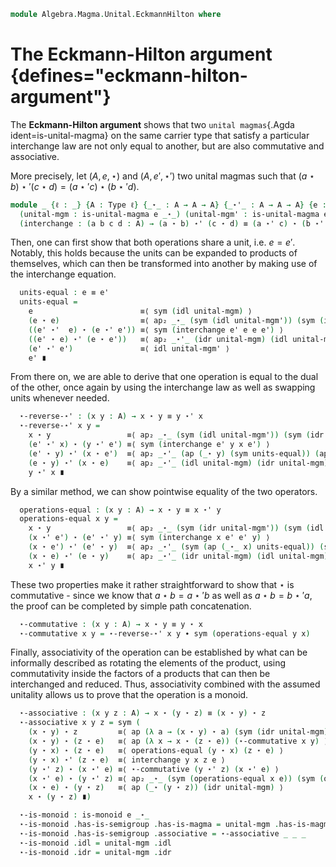 <!--
```agda
open import 1Lab.Prelude

open import Algebra.Magma.Unital
open import Algebra.Semigroup
open import Algebra.Monoid
```
-->

```agda
module Algebra.Magma.Unital.EckmannHilton where
```

# The Eckmann-Hilton argument {defines="eckmann-hilton-argument"}

The **Eckmann-Hilton argument** shows that two
`unital magmas`{.Agda ident=is-unital-magma} on the same carrier type that
satisfy a particular interchange law are not only equal to another,
but are also commutative and associative.

More precisely, let $(A,e,\star)$ and $(A,e',\star')$ two unital magmas
such that $(a \star b) \star' (c \star d) = (a \star' c) \star (b \star' d)$.

```agda
module _ {ℓ : _} {A : Type ℓ} {_⋆_ : A → A → A} {_⋆'_ : A → A → A} {e : A} {e' : A}
  (unital-mgm : is-unital-magma e _⋆_) (unital-mgm' : is-unital-magma e' _⋆'_)
  (interchange : (a b c d : A) → (a ⋆ b) ⋆' (c ⋆ d) ≡ (a ⋆' c) ⋆ (b ⋆' d)) where
```

Then, one can first show that both operations share a unit,
i.e. $e = e'$. Notably, this holds because the units can be expanded to
products of themselves, which can then be transformed into another by
making use of the interchange equation.

```agda
  units-equal : e ≡ e'
  units-equal =
    e                        ≡⟨ sym (idl unital-mgm) ⟩
    (e ⋆ e)                  ≡⟨ ap₂ _⋆_ (sym (idl unital-mgm')) (sym (idr unital-mgm')) ⟩
    ((e' ⋆'  e) ⋆ (e ⋆' e')) ≡⟨ sym (interchange e' e e e') ⟩
    ((e' ⋆ e) ⋆' (e ⋆ e'))   ≡⟨ ap₂ _⋆'_ (idr unital-mgm) (idl unital-mgm) ⟩
    (e' ⋆' e')               ≡⟨ idl unital-mgm' ⟩
    e' ∎
```

From there on, we are able to derive that one operation is equal to the
dual of the other, once again by using the interchange law as well as
swapping units whenever needed.

```agda
  ⋆-reverse-⋆' : (x y : A) → x ⋆ y ≡ y ⋆' x
  ⋆-reverse-⋆' x y =
    x ⋆ y                 ≡⟨ ap₂ _⋆_ (sym (idl unital-mgm')) (sym (idr unital-mgm')) ⟩
    (e' ⋆' x) ⋆ (y ⋆' e') ≡⟨ sym (interchange e' y x e') ⟩
    (e' ⋆ y) ⋆' (x ⋆ e')  ≡⟨ ap₂ _⋆'_ (ap (_⋆ y) (sym units-equal)) (ap (x ⋆_) (sym units-equal)) ⟩
    (e ⋆ y) ⋆' (x ⋆ e)    ≡⟨ ap₂ _⋆'_ (idl unital-mgm) (idr unital-mgm) ⟩
    y ⋆' x ∎
```

By a similar method, we can show pointwise equality of the two
operators.

```agda
  operations-equal : (x y : A) → x ⋆ y ≡ x ⋆' y
  operations-equal x y =
    x ⋆ y                 ≡⟨ ap₂ _⋆_ (sym (idr unital-mgm')) (sym (idl unital-mgm')) ⟩
    (x ⋆' e') ⋆ (e' ⋆' y) ≡⟨ sym (interchange x e' e' y) ⟩
    (x ⋆ e') ⋆' (e' ⋆ y)  ≡⟨ ap₂ _⋆'_ (sym (ap (_⋆_ x) units-equal)) (sym (ap (_⋆ y) units-equal)) ⟩
    (x ⋆ e) ⋆' (e ⋆ y)    ≡⟨ ap₂ _⋆'_ (idr unital-mgm) (idl unital-mgm) ⟩
    x ⋆' y ∎
```

These two properties make it rather straightforward to show that $\star$
is commutative - since we know that $a \star b = a \star' b$ as well as
$a \star b = b \star' a$, the proof can be completed by simple path
concatenation.

```agda
  ⋆-commutative : (x y : A) → x ⋆ y ≡ y ⋆ x
  ⋆-commutative x y = ⋆-reverse-⋆' x y ∙ sym (operations-equal y x)
```

Finally, associativity of the operation can be established by what can
be informally described as rotating the elements of the product, using
commutativity inside the factors of a products that can then be
interchanged and reduced. Thus, associativity combined with the assumed
unitality allows us to prove that the operation is a monoid.

```agda
  ⋆-associative : (x y z : A) → x ⋆ (y ⋆ z) ≡ (x ⋆ y) ⋆ z
  ⋆-associative x y z = sym (
    (x ⋆ y) ⋆ z         ≡⟨ ap (λ a → (x ⋆ y) ⋆ a) (sym (idr unital-mgm)) ⟩
    (x ⋆ y) ⋆ (z ⋆ e)   ≡⟨ ap (λ x → x ⋆ (z ⋆ e)) (⋆-commutative x y) ⟩
    (y ⋆ x) ⋆ (z ⋆ e)   ≡⟨ operations-equal (y ⋆ x) (z ⋆ e) ⟩
    (y ⋆ x) ⋆' (z ⋆ e)  ≡⟨ interchange y x z e ⟩
    (y ⋆' z) ⋆ (x ⋆' e) ≡⟨ ⋆-commutative (y ⋆' z) (x ⋆' e) ⟩
    (x ⋆' e) ⋆ (y ⋆' z) ≡⟨ ap₂ _⋆_ (sym (operations-equal x e)) (sym (operations-equal y z)) ⟩
    (x ⋆ e) ⋆ (y ⋆ z)   ≡⟨ ap (_⋆ (y ⋆ z)) (idr unital-mgm) ⟩
    x ⋆ (y ⋆ z) ∎)

  ⋆-is-monoid : is-monoid e _⋆_
  ⋆-is-monoid .has-is-semigroup .has-is-magma = unital-mgm .has-is-magma
  ⋆-is-monoid .has-is-semigroup .associative = ⋆-associative _ _ _
  ⋆-is-monoid .idl = unital-mgm .idl
  ⋆-is-monoid .idr = unital-mgm .idr
```
